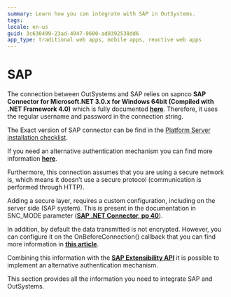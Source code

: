 ```yaml
---
summary: Learn how you can integrate with SAP in OutSystems.
tags: 
locale: en-us
guid: 3c630499-23ad-4947-9600-ad9392538dd6
app_type: traditional web apps, mobile apps, reactive web apps
---
```


# SAP

The connection between OutSystems and SAP relies on sapnco **SAP Connector for Microsoft.NET 3.0.x for Windows 64bit (Compiled with .NET Framework 4.0)** which is fully documented **[here](http://logosworld.com/docs/SAP/Connector/SAP%20Connector%20for%20Microsoft%20.NET%20%20NCo_30_ProgrammingGuide.pdf)**. Therefore, it uses the regular username and password in the connection string. 

<div class="info" markdown="1">

The Exact version of SAP connector can be find in the [Platform Server installation checklist](https://www.outsystems.com/Downloads/search/Platform-Server/11/).
</div>

If you need an alternative authentication mechanism you can find more information **[here](../../ref/lang/auto/ServiceStudio.Plugin.SAP.SapClient.final.md)**.

Furthermore, this connection assumes that you are using a secure network is, which means it doesn’t use a secure protocol (communication is performed through HTTP).

Adding a secure layer, requires a custom configuration, including on the server side (SAP system). This is present in the documentation in SNC_MODE parameter (**[SAP .NET Connector, pp 40](http://logosworld.com/docs/SAP/Connector/SAP%20Connector%20for%20Microsoft%20.NET%20%20NCo_30_ProgrammingGuide.pdf)**).

In addition, by default the data transmitted is not encrypted. However, you can configure it on the OnBeforeConnection() callback that you can find more information in **[this article](integrate-with-a-sap-system.md)**.

Combining this information with the **[SAP Extensibility API](../../ref/apis/sap-extensibility-api.md)** it is possible to implement an alternative authentication mechanism.

This section provides all the information you need to integrate SAP and OutSystems.

